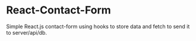 # React-Contact-Form

Simple React.js contact-form using hooks to store data and fetch to send it to server/api/db.
